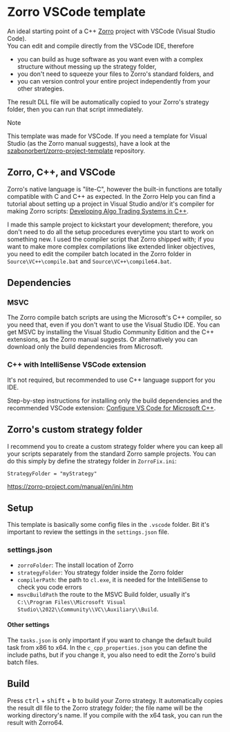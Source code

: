 # Zorro VSCode template

An ideal starting point of a C++ [Zorro](https://zorro-project.com/) project with VSCode (Visual Studio Code).<br />
You can edit and compile directly from the VSCode IDE, therefore

* you can build as huge software as you want even with a complex structure without messing up the strategy folder,
* you don't need to squeeze your files to Zorro's standard folders, and
* you can version control your entire project independently from your other strategies.

The result DLL file will be automatically copied to your Zorro's strategy folder, then you can run that script immediately.

> [!NOTE]
> This template was made for VSCode. If you need a template for Visual Studio (as the Zorro manual suggests), have a look at the [szabonorbert/zorro-project-template](https://github.com/szabonorbert/zorro-project-template) repository.</b>

## Zorro, C++, and VSCode
Zorro's native language is "lite-C", however the built-in functions are totally compatible with C and C++ as expected. In the Zorro Help you can find a tutorial about setting up a project in Visual Studio and/or it's compiler for making Zorro scripts: [Developing Algo Trading Systems in C++](https://zorro-project.com/manual/en/dlls.htm).

I made this sample project to kickstart your development; therefore, you don't need to do all the setup procedures everytime you start to work on something new. I used the compiler script that Zorro shipped with; if you want to make more complex compilations like extended linker objectives, you need to edit the compiler batch located in the Zorro folder in ```Source\VC++\compile.bat``` and ```Source\VC++\compile64.bat```.

## Dependencies

### MSVC

The Zorro compile batch scripts are using the Microsoft's C++ compiler, so you need that, even if you don't want to use the Visual Studio IDE. You can get MSVC by installing the Visual Studio Community Edition and the C++ extensions, as the Zorro manual suggests. Or alternatively you can download only the build dependencies from Microsoft.

### C++ with IntelliSense VSCode extension

It's not required, but recommended to use C++ language support for you IDE.

Step-by-step instructions for installing only the build dependencies and the recommended VSCode extension: [Configure VS Code for Microsoft C++](https://code.visualstudio.com/docs/cpp/config-msvc).

## Zorro's custom strategy folder

I recommend you to create a custom strategy folder where you can keep all your scripts separately from the standard Zorro sample projects. You can do this simply by define the strategy folder in ```ZorroFix.ini```:
```
StrategyFolder = "myStrategy"
```
<https://zorro-project.com/manual/en/ini.htm>

## Setup

This template is basically some config files in the ```.vscode``` folder. Bit it's important to review the settings in the ```settings.json``` file.

### settings.json

* ```zorroFolder```: The install location of Zorro
* ```strategyFolder```: You strategy folder inside the Zorro folder
* ```compilerPath```: the path to ```cl.exe```, it is needed for the IntelliSense to check you code errors
* ```msvcBuildPath``` the route to the MSVC Build folder, usually it's ```C:\\Program Files\\Microsoft Visual Studio\\2022\\Community\\VC\\Auxiliary\\Build```. 

#### Other settings

The ```tasks.json``` is only important if you want to change the default build task from x86 to x64. In the ```c_cpp_properties.json``` you can define the include paths, but if you change it, you also need to edit the Zorro's build batch files.

## Build

 Press <kbd>ctrl</kbd> + <kbd>shift</kbd> + <kbd>b</kbd> to build your Zorro strategy. It automatically copies the result dll file to the Zorro strategy folder; the file name will be the working directory's name. If you compile with the x64 task, you can run the result with Zorro64.